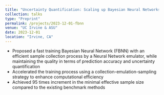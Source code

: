 ```yaml
---
title: "Uncertainty Quantification: Scaling up Bayesian Neural Networks with Neural Networks"
collection: talks
type: "Preprint"
permalink: /projects/2023-12-01-fbnn
venue: "UC Irvine & ASU"
date: 2023-12-01
location: "Irvine, CA"
---
```


* Proposed a fast training Bayesian Neural Network (FBNN) with an efficient sample collection process by a Neural Network emulator, while maintaining the quality in terms of prediction accuracy and uncertainty quantification
* Accelerated the training process using a collection-emulation-sampling strategy to enhance computational efficiency
* Achieved 95 times increment in the minimal effective sample size compared to the existing benchmark methods